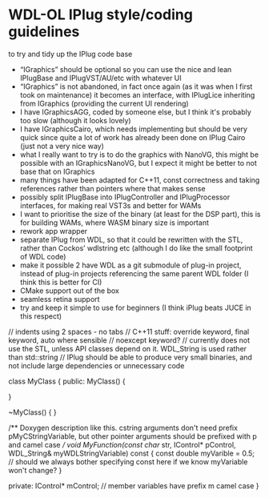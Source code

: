 # WDL-OL IPlug style/coding guidelines

to try and tidy up the IPlug code base

- “IGraphics” should be optional so you can use the nice and lean IPlugBase and IPlugVST/AU/etc with whatever UI
- “IGraphics” is not abandoned, in fact once again (as it was when I first took on maintenance) it becomes an interface, with IPlugLice inheriting from IGraphics (providing the current UI rendering)
- I have IGraphicsAGG,  coded by someone else,  but I think it's probably too slow (although it looks lovely)
- I have IGraphicsCairo, which needs implementing but should be very quick since quite a lot of work has already been done on IPlug Cairo (just not a very nice way)
- what I really want to try is to do the graphics with NanoVG, this might be possible with an IGraphicsNanoVG, but I expect it might be better to not base that on IGraphics
- many things have been adapted for C++11, const correctness and taking references rather than pointers where that makes sense
- possibly split IPlugBase into IPlugController and IPlugProcessor interfaces, for making real VST3s and better for WAMs
- I want to prioritise the size of the binary (at least for the DSP part), this is for building WAMs, where WASM binary size is important
- rework app wrapper
- separate IPlug from WDL, so that it could be rewritten with the STL, rather than Cockos’ wdlstring etc (although I do like the small footprint of WDL code)
- make it possible 2 have WDL as a git submodule of plug-in project, instead of plug-in projects referencing the same parent WDL folder (I think this is better for CI)
- CMake support out of the box
- seamless retina support
- try and keep it simple to use for beginners (I think iPlug beats JUCE in this respect)


// indents using 2 spaces - no tabs
// C++11 stuff: override keyword, final keyword, auto where sensible
// noexcept keyword?
// currently does not use the STL, unless API classes depend on it. WDL_String is used rather than std::string
// IPlug should be able to produce very small binaries, and not include large dependencies or unnecessary code

class MyClass
{
public:
  MyClass()
  {

  }

  ~MyClass()
  {
  }

  /** Doxygen description like this. cstring arguments don't need prefix pMyCStringVariable, but other pointer arguments should be prefixed with p and camel case */
  void MyFunction(const char* str, IControl* pControl, WDL_String& myWDLStringVariable) const
  {
    const double myVarible = 0.5; // should we always bother specifying const here if we know myVariable won't change?
  }

private:
  IControl* mControl; // member variables have prefix m camel case
}

